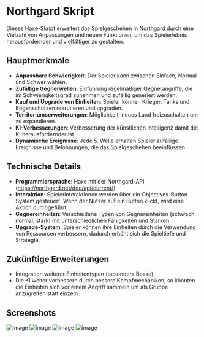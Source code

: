 # Northgard Skript

Dieses Haxe-Skript erweitert das Spielgeschehen in Northgard durch eine Vielzahl von Anpassungen und neuen Funktionen, um das Spielerlebnis herausfordernder und vielfältiger zu gestalten.

## Hauptmerkmale

- **Anpassbare Schwierigkeit**: Der Spieler kann zwischen Einfach, Normal und Schwer wählen.
- **Zufällige Gegnerwellen**: Einführung regelmäßiger Gegnerangriffe, die im Schwierigkeitsgrad zunehmen und zufällig generiert werden. 
- **Kauf und Upgrade von Einheiten**: Spieler können Krieger, Tanks und Bogenschützen rekrutieren und upgraden.
- **Territoriumserweiterungen**: Möglichkeit, neues Land freizuschalten um zu expandieren.
- **KI-Verbesserungen**: Verbesserung der künstlichen Intelligenz damit die KI herausfordernder ist.
- **Dynamische Ereignisse**: Jede 5. Welle erhalten Spieler zufällige Ereignisse und Belohnungen, die das Spielgeschehen beeinflussen.

## Technische Details

- **Programmiersprache**: Haxe mit der Northgard-API (https://northgard.net/doc/api/current/)
- **Interaktion**: Spielerinteraktionen werden über ein Objectives-Button System gesteuert. Wenn der Nutzer auf ein Button klickt, wird eine Aktion durchgeführt. 
- **Gegnereinheiten**: Verschiedene Typen von Gegnereinheiten (schwach, normal, stark) mit unterschiedlichen Fähigkeiten und Stärken.
- **Upgrade-System**: Spieler können ihre Einheiten durch die Verwendung von Ressourcen verbessern, dadurch erhöht sich die Spieltiefe und Strategie.

## Zukünftige Erweiterungen

- Integration weiterer Einheitentypen (besonders Bosse).
- Die KI weiter verbessern durch bessere Kampfmechaniken, so könnten die Einheiten sich vor einem Angriff sammeln um als Gruppe anzugreifen statt einzeln. 

## Screenshots
![image](https://github.com/MuhammetGuducu/SpielMod/assets/84397069/6708e680-dcb7-47b3-b6ac-bed5a7308131)
![image](https://github.com/MuhammetGuducu/SpielMod/assets/84397069/88cd7786-a242-4624-82d1-44eab78cc0dc)
![image](https://github.com/MuhammetGuducu/SpielMod/assets/84397069/fd25bfd2-bba0-46bf-ac35-2b3aa18b330e)
![image](https://github.com/MuhammetGuducu/SpielMod/assets/84397069/074beb48-2e1c-4f9c-ba17-9823787684f2)

